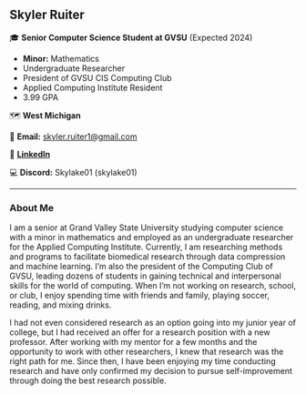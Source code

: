 ## Skyler Ruiter

:mortar_board: **Senior Computer Science Student at GVSU** (Expected 2024)
* **Minor:** Mathematics
* Undergraduate Researcher
* President of GVSU CIS Computing Club
* Applied Computing Institute Resident
* 3.99 GPA

:world_map: **West Michigan**

:email: **Email:** skyler.ruiter1@gmail.com

:briefcase: [**LinkedIn**](https://linkedin.com/in/skylerruiter/)

:computer: **Discord:** Skylake01 (skylake01)

___

### About Me

I am a senior at Grand Valley State University studying computer science with a minor in mathematics and employed as an undergraduate researcher for the Applied Computing Institute. Currently, I am researching methods and programs to facilitate biomedical research through data compression and machine learning. I’m also the president of the Computing Club of GVSU, leading dozens of students in gaining technical and interpersonal skills for the world of computing. When I’m not working on research, school, or club, I enjoy spending time with friends and family, playing soccer, reading, and mixing drinks.

I had not even considered research as an option going into my junior year of college, but I had received an offer for a research position with a new professor. After working with my mentor for a few months and the opportunity to work with other researchers, I knew that research was the right path for me. Since then, I have been enjoying my time conducting research and have only confirmed my decision to pursue self-improvement through doing the best research possible.

